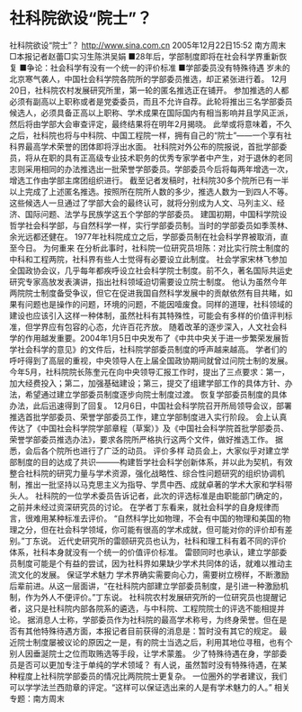 # 社科院欲设“院士”？

社科院欲设“院士”？
http://www.sina.com.cn 2005年12月22日15:52 南方周末
□本报记者赵蕾□实习生陈洪吴娟
■28年后，学部制度即将在社会科学界重新恢复
■争论：社会科学有没有一个统一的评价标准
■学部委员没有特殊待遇
岁未的北京寒气袭人，中国社会科学院各院所的学部委员推选，却正紧张进行着。
12月20日，社科院农村发展研究所里，第一轮的匿名推选正在铺开。
参加推选的人都必须有副高以上职称或者是党委委员，而且不允许自荐。此轮将推出三名学部委员候选人，必须具备正高以上职称、学术成果在国际国内有相当影响并且学风正派，然后将由学部大会审查评定，最终结果将在明年2月揭晓。
此举或将意味着，不久之后，社科院也将与中科院、中国工程院一样，拥有自己的“院士”——一个享有社科界最高学术荣誉的团体即将浮出水面。
社科院对外公布的院报说，首批学部委员，将从在职的具有正高级专业技术职务的优秀专家学者中产生，对于退休的老同志则采用相同的办法推选出一批荣誉学部委员。学部委员今后将每两年增选一次，增选工作由学部主席团组织进行。
截至记者发稿时，社科院30多个院所已有一半以上完成了上述匿名推选。按照所在院所人数的多少，推选人数为一到四人不等。
这些候选人一旦通过了学部大会的最终认可，就将分别成为人文、马列主义、经济、国际问题、法学与民族学这五个学部的学部委员。
建国初期，中国科学院设哲学社会科学部，与自然科学一样，实行学部委员制。当时的学部委员如季羡林、余光远都还健在。
1977年社科院成立之后，学部委员制在社会科学界被取消，直至今日。
为何重来
在分析此事时，社科院一位研究员坦陈：对比实行院士制度的中科和工程两院，社科界有些人士觉得有必要设立此制度。
社会学家宋林飞参加全国政协会议，几乎每年都疾呼设立社会科学院士制度。前不久，著名国际共运史研究专家高放发表演讲，指出社科领域迫切需要设立院士制度。
他认为虽然今年两院院士制度备受争议，但它在促进我国自然科学发展中的贡献依然有目共睹，如果有问题也是操作的问题，环境的问题，不能因噎废食。同样的道理，社科领域的建设也应该引入这样一种体制，虽然社科有其特殊性，可能会有多样的价值评判标准，但学界应有包容的心态，允许百花齐放。
随着改革的逐步深入，人文社会科学的作用越发重要。2004年1月5日中央发布了《中共中央关于进一步繁荣发展哲学社会科学的意见》的文件后，社科院学部委员制度的呼声越来越高。
学者们的呼吁得到了高层的重视，中央领导人在上届全国政协期间就曾过问院士制的发展。
今年5月，社科院院长陈奎元在向中央领导汇报工作时，提出了三点要求：第一，加大经费投入；第二，加强基础建设；第三，提交了组建学部工作的具体方针、办法，希望通过建立学部委员制度逐步向院士制度过渡。
恢复学部委员制度的具体办法，此后迅速得到了回复。
12月6日，中国社会科学院召开所局领导会议，部署推选首批学部委员、荣誉学部委员工作，建立学部制度进入实行阶段。
会上认真传达了《中国社会科学院学部章程（草案）》及《中国社会科学院首批学部委员、荣誉学部委员推选办法》，要求各院所严格执行这两个文件，做好推选工作。
据悉，会后各个院所也进行了广泛的动员。
评价多样
动员会上，大家似乎对建立学部制度的目的达成了共识———构建哲学社会科学创新体系，并以此为契机，有效整合社科院的研究力量与学术资源，强化战略性、综合性问题研究的组织协调机制，推出一批坚持以马克思主义为指导、学贯中西、成就卓著的学术大家和学科带头人。
社科院的一位学术委员告诉记者，此次的评选标准是由职能部门确定的，之前并未经过资深研究员的讨论。
在学者丁东看来，就社会科学的自身规律而言，很难用某种标准去评价。
“自然科学比如物理，不会有中国的物理和美国的物理之分，但在社会科学领域，你可能有很高的学术成就，但可能对你的评价却有差别。”丁东说。
近代史研究所的雷颐研究员也认为，社科和理工科有着不同的评价体系，社科本身就没有一个统一的价值评价标准。
雷颐同时也承认，建立学部委员制度可能是个有益的尝试，因为社科界如果缺少学术共同体的话，就难以推动主流文化的发展。
保证学术魅力
学术界确实需要向心力，需要树立榜样，不断激励后辈前进。从这一层面讲，“在社科院内部建立学部委员制度，是引进一种激励机制，作为外人不便评价。”丁东说。
社科院农村发展研究所的一位研究员也提醒记者，这只是社科院内部各院系的遴选，与中科院、工程院院士的评选不能相提并论。
据消息人士称，学部委员作为社科院的最高学术称号，为终身荣誉。但在是否有其他特殊待遇方面，本报记者目前获得的消息是：暂时没有其它的规定。
最近院士制度屡被议论的原因之一是，有的院士当选之后，利用其地位寻租，也有个别人因垂涎院士之位而取贿选等手段，让学术蒙羞。
少了特殊待遇在身，学部委员是否可以更加专注于单纯的学术领域？
有人说，虽然暂时没有特殊待遇，在某种程度上社科院学部委员的情况比两院院士更复杂。
一位圈外的学者建议，我们可以学学法兰西勋章的评定。“这样可以保证选出来的人是有学术魅力的人。”
相关专题：南方周末 

